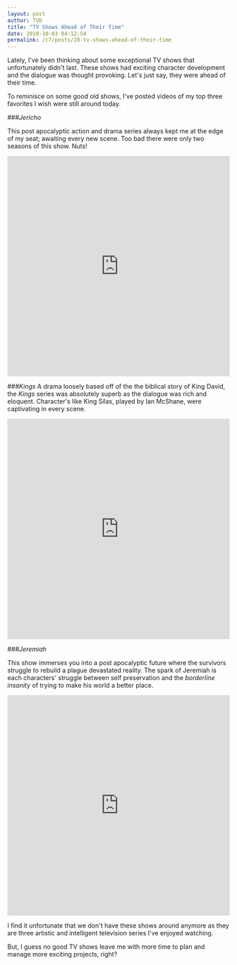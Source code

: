 ```yaml
---
layout: post
author: TVD
title: "TV Shows Ahead of Their Time"
date: 2010-10-03 04:12:54
permalink: /c7/posts/28-tv-shows-ahead-of-their-time
---
```


Lately, I've been thinking about some exceptional TV shows that unfortunately didn't last. These shows had exciting character development and the dialogue was thought provoking. Let's just say, they were ahead of their time. 

To reminisce on some good old shows, I've posted videos of my top three favorites I wish were still around today. 


###*Jericho*

This post apocalyptic action and drama series always kept me at the edge of my seat; awaiting every new scene. Too bad there were only two seasons of this show. Nuts!

<iframe width="100%" height="500" src="https://www.youtube.com/embed/NJvTWIcihrs" frameborder="0" allowfullscreen></iframe>


###*Kings*
A drama loosely based off of the the biblical story of King David, the *Kings* series was absolutely superb as the dialogue was rich and eloquent. Character's like King Silas, played by Ian McShane, were captivating in every scene.  

<iframe width="100%" height="500" src="https://www.youtube.com/embed/u5c1Vr1fcZI" frameborder="0" allowfullscreen></iframe>


###*Jeremiah* 

This show immerses you into a post apocalyptic future where the survivors struggle to rebuild a plague devastated reality. The spark of Jeremiah is each characters' struggle between self preservation and the *borderline insanity* of trying to make his world a better place.

<iframe width="100%" height="500" src="https://www.youtube.com/embed/DDvU0PbhsNM" frameborder="0" allowfullscreen></iframe>

I find it unfortunate that we don't have these shows around anymore as they are three artistic and intelligent television series I've enjoyed watching. 

But, I guess no good TV shows leave me with more time to plan and manage more exciting projects, right? 


